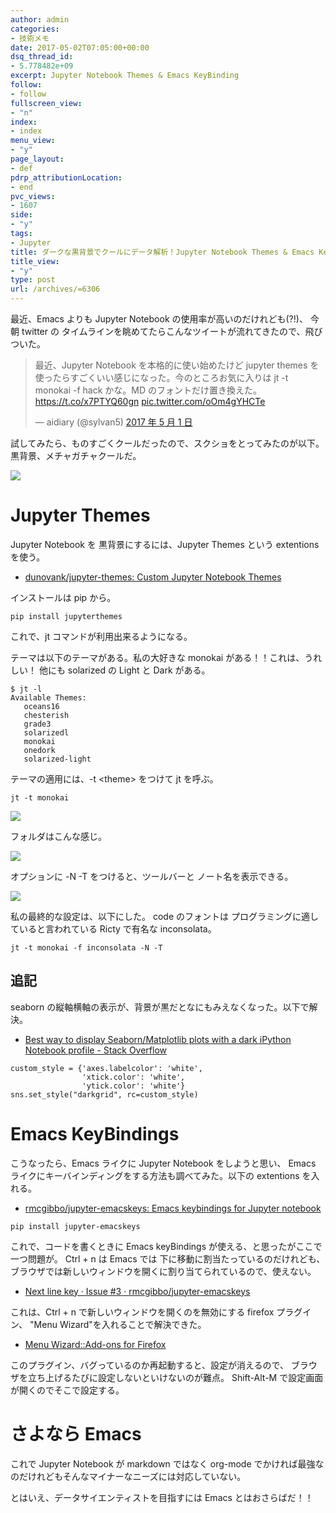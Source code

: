 ```yaml
---
author: admin
categories:
- 技術メモ
date: 2017-05-02T07:05:00+00:00
dsq_thread_id:
- 5.778482e+09
excerpt: Jupyter Notebook Themes & Emacs KeyBinding
follow:
- follow
fullscreen_view:
- "n"
index:
- index
menu_view:
- "y"
page_layout:
- def
pdrp_attributionLocation:
- end
pvc_views:
- 1607
side:
- "y"
tags:
- Jupyter
title: ダークな黒背景でクールにデータ解析！Jupyter Notebook Themes & Emacs KeyBinding
title_view:
- "y"
type: post
url: /archives/=6306
---
```


最近、Emacs よりも Jupyter Notebook の使用率が高いのだけれども(?!)、
今朝 twitter の
タイムラインを眺めてたらこんなツイートが流れてきたので、飛びついた。

<blockquote class="twitter-tweet" data-cards="hidden" data-lang="ja"><p lang="ja" dir="ltr">最近、Jupyter Notebook を本格的に使い始めたけど jupyter themes を使ったらすごくいい感じになった。今のところお気に入りは jt -t monokai -f hack かな。MD のフォントだけ置き換えた。 <a href="https://t.co/x7PTYQ60gn">https://t.co/x7PTYQ60gn</a> <a href="https://t.co/oOm4gYHCTe">pic.twitter.com/oOm4gYHCTe</a></p>&mdash; aidiary (@sylvan5) <a href="https://twitter.com/sylvan5/status/859022989974585344">2017 年 5 月 1 日</a></blockquote>
<script async src="//platform.twitter.com/widgets.js" charset="utf-8"></script>

試してみたら、ものすごくクールだったので、スクショをとってみたのが以下。黒背景、メチャガチャクールだ。

![](./../img/2017-05-02-152410_980x543_scrot.png)

Jupyter Themes
==============

Jupyter Notebook を 黒背景にするには、Jupyter Themes という extentions
を使う。

-   [dunovank/jupyter-themes: Custom Jupyter Notebook
    Themes](https://github.com/dunovank/jupyter-themes)

インストールは pip から。

``` {.bash}
pip install jupyterthemes
```

これで、jt コマンドが利用出来るようになる。

テーマは以下のテーマがある。私の大好きな monokai
がある！！これは、うれしい！ 他にも solarized の Light と Dark がある。

``` {.bash}
$ jt -l
Available Themes: 
   oceans16
   chesterish
   grade3
   solarizedl
   monokai
   onedork
   solarized-light
```

テーマの適用には、-t &lt;theme&gt; をつけて jt を呼ぶ。

``` {.bash}
jt -t monokai
```

![](./../img/2017-05-02-152221_988x573_scrot.png)

フォルダはこんな感じ。

![](./../img/2017-05-02-152123_1057x647_scrot.png)

オプションに -N -T をつけると、ツールバーと ノート名を表示できる。

![](./../img/2017-05-02-152151_982x625_scrot.png)

私の最終的な設定は、以下にした。 code のフォントは
プログラミングに適していると言われている Ricty で有名な inconsolata。

``` {.bash}
jt -t monokai -f inconsolata -N -T 
```

追記
----

seaborn
の縦軸横軸の表示が、背景が黒だとなにもみえなくなった。以下で解決。

-   [Best way to display Seaborn/Matplotlib plots with a dark iPython
    Notebook profile - Stack
    Overflow](http://stackoverflow.com/questions/25451294/best-way-to-display-seaborn-matplotlib-plots-with-a-dark-ipython-notebook-profil)

``` {.python}
custom_style = {'axes.labelcolor': 'white',
                'xtick.color': 'white',
                'ytick.color': 'white'}
sns.set_style("darkgrid", rc=custom_style)
```

Emacs KeyBindings
=================

こうなったら、Emacs ライクに Jupyter Notebook をしようと思い、 Emacs
ライクにキーバインディングをする方法も調べてみた。以下の extentions
を入れる。

-   [rmcgibbo/jupyter-emacskeys: Emacs keybindings for Jupyter
    notebook](https://github.com/rmcgibbo/jupyter-emacskeys)

``` {.bash}
pip install jupyter-emacskeys
```

これで、コードを書くときに Emacs keyBindings
が使える、と思ったがここで一つ問題が。 Ctrl + n は Emacs では
下に移動に割当たっているのだけれども、
ブラウザでは新しいウィンドウを開くに割り当てられているので、使えない。

-   [Next line key · Issue \#3 ·
    rmcgibbo/jupyter-emacskeys](https://github.com/rmcgibbo/jupyter-emacskeys/issues/3)

これは、Ctrl + n で新しいウィンドウを開くのを無効にする firefox
プラグイン、 "Menu Wizard"を入れることで解決できた。

-   [Menu Wizard::Add-ons for
    Firefox](https://addons.mozilla.org/ja/firefox/addon/s3menu-wizard/)

このプラグイン、バグっているのか再起動すると、設定が消えるので、
ブラウザを立ち上げるたびに設定しないといけないのが難点。 Shift-Alt-M
で設定画面が開くのでそこで設定する。

さよなら Emacs
==============

これで Jupyter Notebook が markdown ではなく org-mode
でかければ最強なのだけれどもそんなマイナーなニーズには対応していない。

とはいえ、データサイエンティストを目指すには Emacs とはおさらばだ！！
